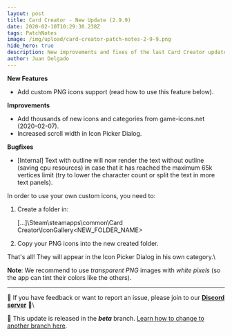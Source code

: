 ```yaml
---
layout: post
title: Card Creator - New Update (2.9.9)
date: 2020-02-10T10:29:30.238Z
tags: PatchNotes
image: /img/upload/card-creator-patch-notes-2-9-9.png
hide_hero: true
description: New improvements and fixes of the last Card Creator update!
author: Juan Delgado
---
```

<!--StartFragment-->

**New Features**

* Add custom PNG icons support (read how to use this feature below).



**Improvements**

* Add thousands of new icons and categories from game-icons.net (2020-02-07).
* Increased scroll width in Icon Picker Dialog.



**Bugfixes**

* \[Internal] Text with outline will now render the text without outline (saving cpu resources) in case that it has reached the maximum 65k vertices limit (try to lower the character count or split the text in more text panels).


In order to use your own custom icons, you need to:

1. Create a folder in:

   \[...]\Steam\steamapps\common\Card Creator\IconGallery\<NEW_FOLDER_NAME>


2. Copy your PNG icons into the new created folder.


That's all! They will appear in the Icon Picker Dialog in his own category.\

**Note**: We recommend to use *transparent PNG* images with *white pixels* (so the app can tint their colors like the others).

---

📌 If you have feedback or want to report an issue, please join to our **[Discord server](http://discord.gg/pixelatto)** 💬\

📌 This update is released in the ***beta*** branch. [Learn how to change to another branch here](/blog/beta-and-legacy-versions).